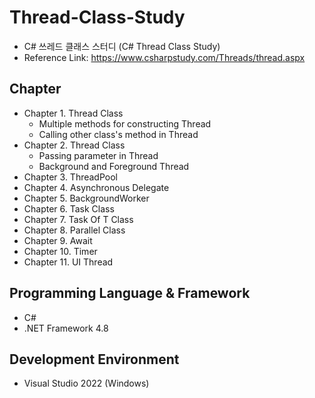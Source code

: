 # Thread-Class-Study

- C# 쓰레드 클래스 스터디 (C# Thread Class Study)
- Reference Link: https://www.csharpstudy.com/Threads/thread.aspx

## Chapter

- Chapter 1. Thread Class
  - Multiple methods for constructing Thread
  - Calling other class's method in Thread
- Chapter 2. Thread Class
  - Passing parameter in Thread
  - Background and Foreground Thread
- Chapter 3. ThreadPool
- Chapter 4. Asynchronous Delegate
- Chapter 5. BackgroundWorker
- Chapter 6. Task Class
- Chapter 7. Task Of T Class
- Chapter 8. Parallel Class
- Chapter 9. Await
- Chapter 10. Timer
- Chapter 11. UI Thread

## Programming Language & Framework

- C#
- .NET Framework 4.8

## Development Environment

- Visual Studio 2022 (Windows)
